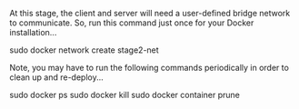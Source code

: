 At this stage, the client and server will need a user-defined bridge network to communicate.
So, run this command just once for your Docker installation...

sudo docker network create stage2-net

Note, you may have to run the following commands periodically in order to clean up and re-deploy...

sudo docker ps
sudo docker kill
sudo docker container prune

